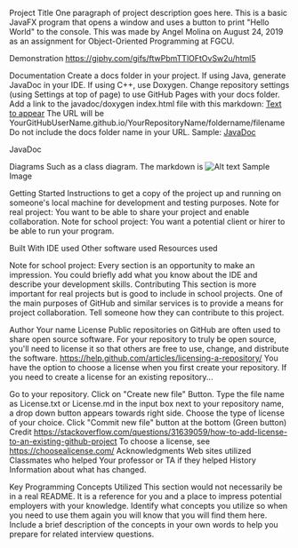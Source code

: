 Project Title
One paragraph of project description goes here.
This is a basic JavaFX program that opens a window and uses a button to print "Hello World" to the console. This was made by Angel Molina on August 24, 2019 as an assignment for Object-Oriented Programming at FGCU.

Demonstration
https://giphy.com/gifs/ftwPbmTTlOFtOvSw2u/html5

Documentation
Create a docs folder in your project. If using Java, generate JavaDoc in your IDE. If using C++, use Doxygen. Change repository settings (using Settings at top of page) to use GitHub Pages with your docs folder. Add a link to the javadoc/doxygen index.html file with this markdown: [Text to appear](URL) 
The URL will be YourGitHubUserName.github.io/YourRepositoryName/foldername/filename
Do not include the docs folder name in your URL. 
Sample: [JavaDoc](https://pv-cop.github.io/PV-README-TEMPLATE/javadoc/index.html) 

JavaDoc

Diagrams
Such as a class diagram. 
The markdown is ![Alt text](relative/path/to/img.png) 
Sample Image

Getting Started
Instructions to get a copy of the project up and running on someone's local machine for development and testing purposes. 
Note for real project: You want to be able to share your project and enable collaboration. 
Note for school project: You want a potential client or hirer to be able to run your program.

Built With
IDE used
Other software used
Resources used

Note for school project: Every section is an opportunity to make an impression. You could briefly add what you know about the IDE and describe your development skills.
Contributing
This section is more important for real projects but is good to include in school projects. 
One of the main purposes of GitHub and similar services is to provide a means for project collaboration. 
Tell someone how they can contribute to this project.

Author
Your name
License
Public repositories on GitHub are often used to share open source software. For your repository to truly be open source, you'll need to license it so that others are free to use, change, and distribute the software. https://help.github.com/articles/licensing-a-repository/ 
You have the option to choose a license when you first create your repository. 
If you need to create a license for an existing repository...

Go to your repository.
Click on "Create new file" Button.
Type the file name as License.txt or License.md in the input box next to your repository name, a drop down button appears towards right side.
Choose the type of license of your choice.
Click "Commit new file" button at the bottom (Green button) Credit https://stackoverflow.com/questions/31639059/how-to-add-license-to-an-existing-github-project 
To choose a license, see https://choosealicense.com/
Acknowledgments
Web sites utilized
Classmates who helped
Your professor or TA if they helped
History
Information about what has changed.

Key Programming Concepts Utilized
This section would not necessarily be in a real README. 
It is a reference for you and a place to impress potential employers with your knowledge. Identify what concepts you utilize so when you need to use them again you will know that you will find them here. Include a brief description of the concepts in your own words to help you prepare for related interview questions.
